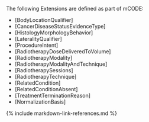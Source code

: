 The following Extensions are defined as part of mCODE:

* [BodyLocationQualifier]
* [CancerDiseaseStatusEvidenceType]
* [HistologyMorphologyBehavior]
* [LateralityQualifier]
* [ProcedureIntent]
* [RadiotherapyDoseDeliveredToVolume]
* [RadiotherapyModality]
* [RadiotherapyModalityAndTechnique]
* [RadiotherapySessions]
* [RadiotherapyTechnique]
* [RelatedCondition]
* [RelatedConditionAbsent]
* [TreatmentTerminationReason]
* [NormalizationBasis]

{% include markdown-link-references.md %}